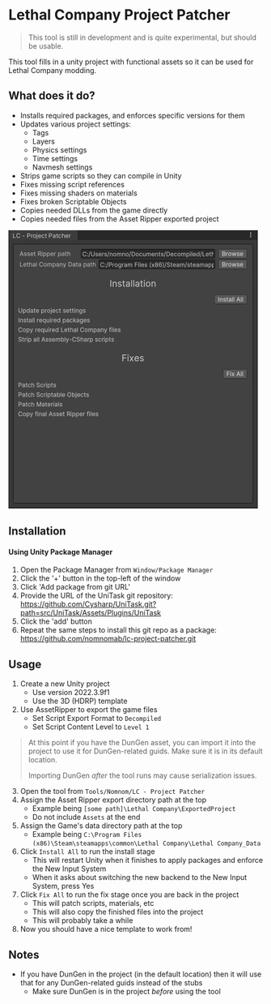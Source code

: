 ﻿# Lethal Company Project Patcher

> This tool is still in development and is quite experimental, but should be usable.

This tool fills in a unity project with functional assets so it can be used for Lethal Company modding.

## What does it do?

- Installs required packages, and enforces specific versions for them
- Updates various project settings:
  - Tags
  - Layers
  - Physics settings
  - Time settings
  - Navmesh settings
- Strips game scripts so they can compile in Unity
- Fixes missing script references
- Fixes missing shaders on materials
- Fixes broken Scriptable Objects
- Copies needed DLLs from the game directly
- Copies needed files from the Asset Ripper exported project

![image](./Images~/preview.png)

## Installation
#### Using Unity Package Manager
1. Open the Package Manager from `Window/Package Manager`
2. Click the '+' button in the top-left of the window
3. Click 'Add package from git URL'
4. Provide the URL of the UniTask git repository: https://github.com/Cysharp/UniTask.git?path=src/UniTask/Assets/Plugins/UniTask
6. Click the 'add' button
7. Repeat the same steps to install this git repo as a package: https://github.com/nomnomab/lc-project-patcher.git

## Usage

1. Create a new Unity project
    - Use version 2022.3.9f1
    - Use the 3D (HDRP) template
2. Use AssetRipper to export the game files
   - Set Script Export Format to `Decompiled`
   - Set Script Content Level to `Level 1`

> At this point if you have the DunGen asset, you can import it into the project to use it for DunGen-related guids.
> Make sure it is in its default location. 
> 
> Importing DunGen *after* the tool runs may cause serialization issues.

3. Open the tool from `Tools/Nomnom/LC - Project Patcher`
4. Assign the Asset Ripper export directory path at the top
   - Example being `[some path]\Lethal Company\ExportedProject`
   - Do not include `Assets` at the end
5. Assign the Game's data directory path at the top
    - Example being `C:\Program Files (x86)\Steam\steamapps\common\Lethal Company\Lethal Company_Data`
6. Click `Install All` to run the install stage
   - This will restart Unity when it finishes to apply packages and enforce the New Input System
   - When it asks about switching the new backend to the New Input System, press Yes
7. Click `Fix All` to run the fix stage once you are back in the project
    - This will patch scripts, materials, etc
    - This will also copy the finished files into the project
    - This will probably take a while
8. Now you should have a nice template to work from!

## Notes

- If you have DunGen in the project (in the default location) then it will use that for any DunGen-related guids instead of the stubs
  - Make sure DunGen is in the project *before* using the tool